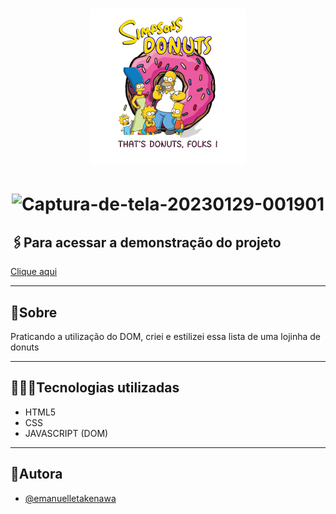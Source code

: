 <h1 align="center">
     <img src="assets/img/logo.png" alt="logo" width=250>
</h1>

<h1 align="center">
<img src="https://i.ibb.co/DR1vH3X/Captura-de-tela-20230129-001901.png" alt="Captura-de-tela-20230129-001901" width=520>
</h1>


## 🖇️Para acessar a demonstração do projeto

[Clique aqui](https://vercel.com/emanuelletakenawa/javascript-dom-simpsons-donuts)



<hr>

## 📜Sobre

Praticando a utilização do DOM, criei e estilizei essa lista de uma lojinha de donuts

<hr>

## 👩🏻‍💻Tecnologias utilizadas
- HTML5
- CSS
- JAVASCRIPT (DOM)

<hr>

## 🧡Autora
- [@emanuelletakenawa](https://github.com/emanuelletakenawa)
